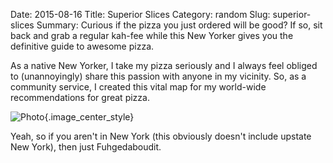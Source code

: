 Date: 2015-08-16
Title: Superior Slices
Category: random
Slug: superior-slices
Summary: Curious if the pizza you just ordered will be good? If so, sit back and grab a regular kah-fee while this New Yorker gives you the definitive guide to awesome pizza.
 
As a native New Yorker, I take my pizza seriously and I always feel obliged to (unannoyingly) share this passion with
anyone in my vicinity. So, as a community service, I created this vital map for my world-wide recommendations for great pizza.

![Photo]({attach}/assets/random/2015/superior-slices.png){.image_center_style}

Yeah, so if you aren't in New York (this obviously doesn't include upstate New York), then just Fuhgedaboudit.
